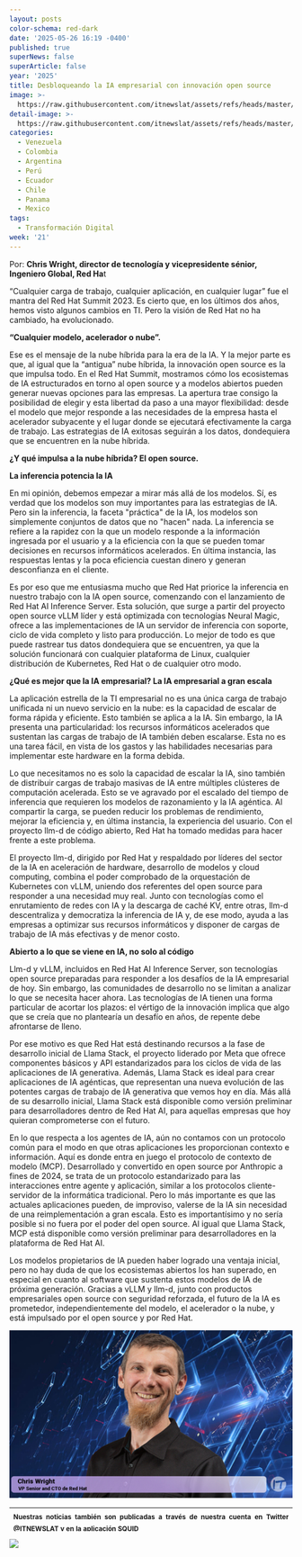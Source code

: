 ```yaml
---
layout: posts
color-schema: red-dark
date: '2025-05-26 16:19 -0400'
published: true
superNews: false
superArticle: false
year: '2025'
title: Desbloqueando la IA empresarial con innovación open source
image: >-
  https://raw.githubusercontent.com/itnewslat/assets/refs/heads/master/img/540x320/Chris-Wright-p.jpg
detail-image: >-
  https://raw.githubusercontent.com/itnewslat/assets/refs/heads/master/img/1024x680/Chris-Wright-g.jpg
categories:
  - Venezuela
  - Colombia
  - Argentina
  - Perú
  - Ecuador
  - Chile
  - Panama
  - Mexico
tags:
  - Transformación Digital
week: '21'
---
```

Por: **Chris Wright, director de tecnología y vicepresidente sénior, Ingeniero Global, Red Ha**t

“Cualquier carga de trabajo, cualquier aplicación, en cualquier lugar” fue el mantra del Red Hat Summit 2023. Es cierto que, en los últimos dos años, hemos visto algunos cambios en TI. Pero la visión de Red Hat no ha cambiado, ha evolucionado.

**“Cualquier modelo, acelerador o nube”.**

Ese es el mensaje de la nube híbrida para la era de la IA. Y la mejor parte es que, al igual que la “antigua” nube híbrida, la innovación open source es la que impulsa todo. En el Red Hat Summit, mostramos cómo los ecosistemas de IA estructurados en torno al open source y a modelos abiertos pueden generar nuevas opciones para las empresas. La apertura trae consigo la posibilidad de elegir y esta libertad da paso a una mayor flexibilidad: desde el modelo que mejor responde a las necesidades de la empresa hasta el acelerador subyacente y el lugar donde se ejecutará efectivamente la carga de trabajo. Las estrategias de IA exitosas seguirán a los datos, dondequiera que se encuentren en la nube híbrida.

**¿Y qué impulsa a la nube híbrida? El open source.**

**La inferencia potencia la IA**

En mi opinión, debemos empezar a mirar más allá de los modelos. Sí, es verdad que los modelos son muy importantes para las estrategias de IA. Pero sin la inferencia, la faceta "práctica" de la IA, los modelos son simplemente conjuntos de datos que no "hacen" nada. La inferencia se refiere a la rapidez con la que un modelo responde a la información ingresada por el usuario y a la eficiencia con la que se pueden tomar decisiones en recursos informáticos acelerados. En última instancia, las respuestas lentas y la poca eficiencia cuestan dinero y generan desconfianza en el cliente.

Es por eso que me entusiasma mucho que Red Hat priorice la inferencia en nuestro trabajo con la IA open source, comenzando con el lanzamiento de Red Hat AI Inference Server. Esta solución, que surge a partir del proyecto open source vLLM líder y está optimizada con tecnologías Neural Magic, ofrece a las implementaciones de IA un servidor de inferencia con soporte, ciclo de vida completo y listo para producción. Lo mejor de todo es que puede rastrear tus datos dondequiera que se encuentren, ya que la solución funcionará con cualquier plataforma de Linux, cualquier distribución de Kubernetes, Red Hat o de cualquier otro modo.

**¿Qué es mejor que la IA empresarial? La IA empresarial a gran escala**

La aplicación estrella de la TI empresarial no es una única carga de trabajo unificada ni un nuevo servicio en la nube: es la capacidad de escalar de forma rápida y eficiente. Esto también se aplica a la IA. Sin embargo, la IA presenta una particularidad: los recursos informáticos acelerados que sustentan las cargas de trabajo de IA también deben escalarse. Esta no es una tarea fácil, en vista de los gastos y las habilidades necesarias para implementar este hardware en la forma debida.

Lo que necesitamos no es solo la capacidad de escalar la IA, sino también de distribuir cargas de trabajo masivas de IA entre múltiples clústeres de computación acelerada. Esto se ve agravado por el escalado del tiempo de inferencia que requieren los modelos de razonamiento y la IA agéntica. Al compartir la carga, se pueden reducir los problemas de rendimiento, mejorar la eficiencia y, en última instancia, la experiencia del usuario. Con el proyecto llm-d de código abierto, Red Hat ha tomado medidas para hacer frente a este problema.

El proyecto llm-d, dirigido por Red Hat y respaldado por líderes del sector de la IA en aceleración de hardware, desarrollo de modelos y cloud computing, combina el poder comprobado de la orquestación de Kubernetes con vLLM, uniendo dos referentes del open source para responder a una necesidad muy real. Junto con tecnologías como el enrutamiento de redes con IA y la descarga de caché KV, entre otras, llm-d descentraliza y democratiza la inferencia de IA y, de ese modo, ayuda a las empresas a optimizar sus recursos informáticos y disponer de cargas de trabajo de IA más efectivas y de menor costo.

**Abierto a lo que se viene en IA, no solo al código**

Llm-d y vLLM, incluidos en Red Hat AI Inference Server, son tecnologías open source preparadas para responder a los desafíos de la IA empresarial de hoy. Sin embargo, las comunidades de desarrollo no se limitan a analizar lo que se necesita hacer ahora. Las tecnologías de IA tienen una forma particular de acortar los plazos: el vértigo de la innovación implica que algo que se creía que no plantearía un desafío en años, de repente debe afrontarse de lleno.

Por ese motivo es que Red Hat está destinando recursos a la fase de desarrollo inicial de Llama Stack, el proyecto liderado por Meta que ofrece componentes básicos y API estandarizados para los ciclos de vida de las aplicaciones de IA generativa. Además, Llama Stack es ideal para crear aplicaciones de IA agénticas, que representan una nueva evolución de las potentes cargas de trabajo de IA generativa que vemos hoy en día. Más allá de su desarrollo inicial, Llama Stack está disponible como versión preliminar para desarrolladores dentro de Red Hat AI, para aquellas empresas que hoy quieran comprometerse con el futuro.

En lo que respecta a los agentes de IA, aún no contamos con un protocolo común para el modo en que otras aplicaciones les proporcionan contexto e información. Aquí es donde entra en juego el protocolo de contexto de modelo (MCP). Desarrollado y convertido en open source por Anthropic a fines de 2024, se trata de un protocolo estandarizado para las interacciones entre agente y aplicación, similar a los protocolos cliente-servidor de la informática tradicional. Pero lo más importante es que las actuales aplicaciones pueden, de improviso, valerse de la IA sin necesidad de una reimplementación a gran escala. Esto es importantísimo y no sería posible si no fuera por el poder del open source. Al igual que Llama Stack, MCP está disponible como versión preliminar para desarrolladores en la plataforma de Red Hat AI.

Los modelos propietarios de IA pueden haber logrado una ventaja inicial, pero no hay duda de que los ecosistemas abiertos los han superado, en especial en cuanto al software que sustenta estos modelos de IA de próxima generación. Gracias a vLLM y llm-d, junto con productos empresariales open source con seguridad reforzada, el futuro de la IA es prometedor, independientemente del modelo, el acelerador o la nube, y está impulsado por el open source y por Red Hat.

![](https://raw.githubusercontent.com/itnewslat/assets/refs/heads/master/img/540x320/Chris-Wright-p.jpg)

<table style="height: 42px;" width="569">
<tbody>
<tr>
<td style="text-align: justify;"><sub><strong>Nuestras noticias también son publicadas a través de nuestra cuenta en Twitter <a href="https://twitter.com/itnewslat?lang=es">@ITNEWSLAT</a> y en la aplicación <a href="https://squidapp.co/en/">SQUID</a></strong></sub></td>
</tr>
</tbody>
</table>

<img src="https://tracker.metricool.com/c3po.jpg?hash=56f88a41e39ab42c063cc51676587a04"/>